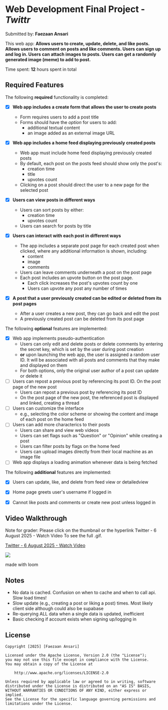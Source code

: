 # Web Development Final Project - *Twittr*

Submitted by: **Faezaan Ansari**

This web app: **Allows users to create, update, delete, and like posts. Allows users to comment on posts and like comments. Users can sign up and log in. Users can attach images to posts. Users can get a randomly generated image (meme) to add to post.**

Time spent: **12** hours spent in total

## Required Features

The following **required** functionality is completed:


- [X] **Web app includes a create form that allows the user to create posts**
  - Form requires users to add a post title
  - Forms should have the *option* for users to add: 
    - additional textual content
    - an image added as an external image URL
- [X] **Web app includes a home feed displaying previously created posts**
  - Web app must include home feed displaying previously created posts
  - By default, each post on the posts feed should show only the post's:
    - creation time
    - title 
    - upvotes count
  - Clicking on a post should direct the user to a new page for the selected post
- [X] **Users can view posts in different ways**
  - Users can sort posts by either:
    -  creation time
    -  upvotes count
  - Users can search for posts by title
- [X] **Users can interact with each post in different ways**
  - The app includes a separate post page for each created post when clicked, where any additional information is shown, including:
    - content
    - image
    - comments
  - Users can leave comments underneath a post on the post page
  - Each post includes an upvote button on the post page. 
    - Each click increases the post's upvotes count by one
    - Users can upvote any post any number of times

- [X] **A post that a user previously created can be edited or deleted from its post pages**
  - After a user creates a new post, they can go back and edit the post
  - A previously created post can be deleted from its post page

The following **optional** features are implemented:


- [X] Web app implements pseudo-authentication
  - Users can only edit and delete posts or delete comments by entering the secret key, which is set by the user during post creation
  - **or** upon launching the web app, the user is assigned a random user ID. It will be associated with all posts and comments that they make and displayed on them
  - For both options, only the original user author of a post can update or delete it
- [ ] Users can repost a previous post by referencing its post ID. On the post page of the new post
  - Users can repost a previous post by referencing its post ID
  - On the post page of the new post, the referenced post is displayed and linked, creating a thread
- [ ] Users can customize the interface
  - e.g., selecting the color scheme or showing the content and image of each post on the home feed
- [ ] Users can add more characterics to their posts
  - Users can share and view web videos
  - Users can set flags such as "Question" or "Opinion" while creating a post
  - Users can filter posts by flags on the home feed
  - Users can upload images directly from their local machine as an image file
- [ ] Web app displays a loading animation whenever data is being fetched

The following **additional** features are implemented:

* [X] Users can update, like, and delete from feed view or detailedview
* [X] Home page greets user's username if logged in
* [X] Cannot like posts and comments or create new post unless logged in


## Video Walkthrough

Note for grader: Please click on the thumbnail or the hyperlink Twitter - 6 August 2025 - Watch Video To see the full .gif.

<div>
    <a href="https://www.loom.com/share/147f36cf25d043558b2a9f538c62f9f6">
      <p>Twitter - 6 August 2025 - Watch Video</p>
    </a>
    <a href="https://www.loom.com/share/147f36cf25d043558b2a9f538c62f9f6">
      <img style="max-width:300px;" src="https://cdn.loom.com/sessions/thumbnails/147f36cf25d043558b2a9f538c62f9f6-5c10ae8857472525-full-play.gif">
    </a>
  </div>

  made with loom

## Notes

* No data is cached. Confusion on when to cache and when to call api. Slow load times!
* Slow update (e.g., creating a post or liking a post) times. Most likely client side although could also be supabase
* Re-querying ALL data when a single data is updated, inefficient
* Basic checking if account exists when signing up/logging in

## License

    Copyright [2025] [Faezaan Ansari]

    Licensed under the Apache License, Version 2.0 (the "License");
    you may not use this file except in compliance with the License.
    You may obtain a copy of the License at

        http://www.apache.org/licenses/LICENSE-2.0

    Unless required by applicable law or agreed to in writing, software
    distributed under the License is distributed on an "AS IS" BASIS,
    WITHOUT WARRANTIES OR CONDITIONS OF ANY KIND, either express or implied.
    See the License for the specific language governing permissions and
    limitations under the License.